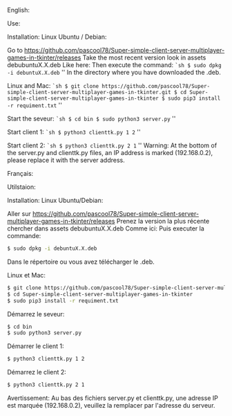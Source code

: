 English:

Use:

Installation:
Linux Ubuntu / Debian:

Go to https://github.com/pascool78/Super-simple-client-server-multiplayer-games-in-tkinter/releases
Take the most recent version look in assets debubuntuX.X.deb
Like here:
Then execute the command:
`` `sh
$ sudo dpkg -i debuntuX.X.deb
`` ''
In the directory where you have downloaded the .deb.

Linux and Mac:
`` `sh
$ git clone https://github.com/pascool78/Super-simple-client-server-multiplayer-games-in-tkinter.git
$ cd Super-simple-client-server-multiplayer-games-in-tkinter
$ sudo pip3 install -r requiment.txt
`` ''

Start the seveur:
`` `sh
$ cd bin
$ sudo python3 server.py
`` ''

Start client 1:
`` `sh
$ python3 clienttk.py 1 2
`` ''

Start client 2:
`` `sh
$ python3 clienttk.py 2 1
`` ''
Warning: At the bottom of the server.py and clienttk.py files, an IP address is marked (192.168.0.2), please replace it with the server address.


Français:

Utilstaion:

Installation:
Linux Ubuntu/Debian:

Aller sur https://github.com/pascool78/Super-simple-client-server-multiplayer-games-in-tkinter/releases
Prenez la version la plus récente chercher dans assets debubuntuX.X.deb
Comme ici:
Puis executer la commande:
```sh
$ sudo dpkg -i debuntuX.X.deb
```
Dans le répertoire ou vous avez télécharger le .deb.

Linux et Mac:
```sh
$ git clone https://github.com/pascool78/Super-simple-client-server-multiplayer-games-in-tkinter.git
$ cd Super-simple-client-server-multiplayer-games-in-tkinter
$ sudo pip3 install -r requiment.txt
```

Démarrez le seveur:
```sh
$ cd bin
$ sudo python3 server.py
```

Démarrer le client 1:
```sh
$ python3 clienttk.py 1 2
```

Démarrez le client 2:
```sh
$ python3 clienttk.py 2 1
```
Avertissement: Au bas des fichiers server.py et clienttk.py, une adresse IP est marquée (192.168.0.2), veuillez la remplacer par l'adresse du serveur.
